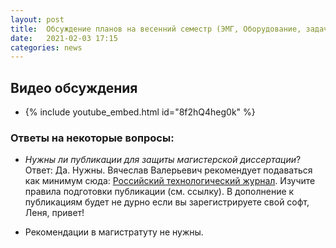 ```yaml
---
layout: post
title:  Обсуждение планов на весенний семестр (ЭМГ, Оборудование, задачи, статьи и т.п.)
date:   2021-02-03 17:15
categories: news
---
```

## Видео обсуждения
* {% include youtube_embed.html id="8f2hQ4heg0k" %}

### Ответы на некоторые вопросы:
* *Нужны ли публикации для защиты магистерской диссертации*?
  Ответ: Да. Нужны. Вячеслав Валерьевич рекомендует подаваться как минимум сюда: [Российский технологический журнал](https://www.rtj-mirea.ru/jour/about/submissions#). Изучите правила подготовки публикации (см. ссылку). В дополнение к публикациям будет не дурно если вы зарегистрируете свой софт, Леня, привет!
  
* Рекомендации в магистратуту не нужны.


  



